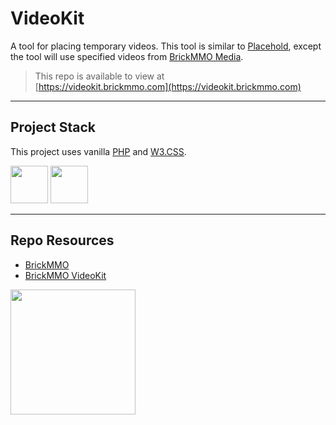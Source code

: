 # VideoKit

A tool for placing temporary videos. This tool is similar to [Placehold](https://placehold.co/), except the tool will use specified videos from [BrickMMO Media](https://media.brickmmo.com/).

> This repo is available to view at  
> [https://videokit.brickmmo.com](https://videokit.brickmmo.com)

---

## Project Stack

This project uses vanilla [PHP](https://php.net) and [W3.CSS](https://www.w3schools.com/w3css).

<img src="https://console.codeadam.ca/api/image/w3css" width="60"> <img src="https://console.codeadam.ca/api/image/php" width="60">

---

## Repo Resources

* [BrickMMO](https://www.brickmmo.com/)
* [BrickMMO VideoKit](https://videokit.brickmmo.com/)

<a href="https://brickmmo.com">
<img src="https://cdn.brickmmo.com/images@1.0.0/brickmmo-logo-coloured-horizontal.png" width="200">
</a>
